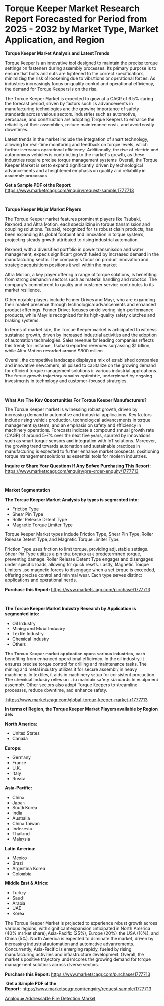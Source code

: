 <p><h1>Torque Keeper Market Research Report Forecasted for Period from 2025 -  2032 by Market Type, Market Application, and Region</h1></p><p><strong>Torque Keeper Market Analysis and Latest Trends</strong></p>
<p><p>Torque Keeper is an innovative tool designed to maintain the precise torque settings on fasteners during assembly processes. Its primary purpose is to ensure that bolts and nuts are tightened to the correct specifications, minimizing the risk of loosening due to vibrations or operational forces. As industries increasingly focus on quality control and operational efficiency, the demand for Torque Keepers is on the rise.</p><p>The Torque Keeper Market is expected to grow at a CAGR of 6.5% during the forecast period, driven by factors such as advancements in manufacturing technologies and the growing importance of safety standards across various sectors. Industries such as automotive, aerospace, and construction are adopting Torque Keepers to enhance the reliability of their assemblies, reduce maintenance costs, and avoid costly downtimes.</p><p>Latest trends in the market include the integration of smart technology, allowing for real-time monitoring and feedback on torque levels, which further increases operational efficiency. Additionally, the rise of electric and autonomous vehicles is contributing to the market's growth, as these industries require precise torque management systems. Overall, the Torque Keeper Market is set to expand significantly, driven by technological advancements and a heightened emphasis on quality and reliability in assembly processes.</p></p>
<p><strong>Get a Sample PDF of the Report:&nbsp;</strong> <a href="https://www.marketscagr.com/enquiry/request-sample/1777713?utm_campaign=2126&utm_medium=2&utm_source=Github&utm_content=ia&utm_term=18022025&utm_id=torque-keeper">https://www.marketscagr.com/enquiry/request-sample/1777713</a></p>
<p>&nbsp;</p>
<p><strong>Torque Keeper Major Market Players</strong></p>
<p><p>The Torque Keeper market features prominent players like Tsubaki, Rexnord, and Altra Motion, each specializing in torque transmission and coupling solutions. Tsubaki, recognized for its robust chain products, has been expanding its global footprint and innovation in torque systems, projecting steady growth attributed to rising industrial automation. </p><p>Rexnord, with a diversified portfolio in power transmission and water management, expects significant growth fueled by increased demand in the manufacturing sector. The company's focus on product innovation and strategic acquisitions positions it well within the market.</p><p>Altra Motion, a key player offering a range of torque solutions, is benefiting from strong demand in sectors such as material handling and robotics. The company's commitment to quality and customer service contributes to its market resilience.</p><p>Other notable players include Fenner Drives and Mayr, who are expanding their market presence through technological advancements and enhanced product offerings. Fenner Drives focuses on delivering high-performance products, while Mayr is recognized for its high-quality safety clutches and braking systems.</p><p>In terms of market size, the Torque Keeper market is anticipated to witness sustained growth, driven by increased industrial activities and the adoption of automation technologies. Sales revenue for leading companies reflects this trend; for instance, Tsubaki reported revenues surpassing $1 billion, while Altra Motion recorded around $800 million.</p><p>Overall, the competitive landscape displays a mix of established companies and innovative newcomers, all poised to capitalize on the growing demand for efficient torque management solutions in various industrial applications. The future growth trajectory remains optimistic, underpinned by ongoing investments in technology and customer-focused strategies.</p></p>
<p>&nbsp;</p>
<p><strong>What Are The Key Opportunities For Torque Keeper Manufacturers?</strong></p>
<p><p>The Torque Keeper market is witnessing robust growth, driven by increasing demand in automotive and industrial applications. Key factors include rising vehicle production, technological advancements in torque management systems, and an emphasis on safety and efficiency in machinery operations. Forecasts indicate a compound annual growth rate (CAGR) of around 5-7% over the next five years, spurred by innovations such as smart torque sensors and integration with IoT solutions. Moreover, the growing trend towards automation and sustainable practices in manufacturing is expected to further enhance market prospects, positioning torque management solutions as essential tools for modern industries.</p></p>
<p><strong>Inquire or Share Your Questions If Any Before Purchasing This Report:</strong> <a href="https://www.marketscagr.com/enquiry/pre-order-enquiry/1777713?utm_campaign=2126&utm_medium=2&utm_source=Github&utm_content=ia&utm_term=18022025&utm_id=torque-keeper">https://www.marketscagr.com/enquiry/pre-order-enquiry/1777713</a></p>
<p>&nbsp;</p>
<p><strong>Market Segmentation</strong></p>
<p><strong>The Torque Keeper Market Analysis by types is segmented into:</strong></p>
<p><ul><li>Friction Type</li><li>Shear Pin Type</li><li>Roller Release Detent Type</li><li>Magnetic Torque Limiter Type</li></ul></p>
<p><p>Torque Keeper Market types include Friction Type, Shear Pin Type, Roller Release Detent Type, and Magnetic Torque Limiter Type. </p><p>Friction Type uses friction to limit torque, providing adjustable settings. Shear Pin Type utilizes a pin that breaks at a predetermined torque, preventing damage. Roller Release Detent Type engages and disengages under specific loads, allowing for quick resets. Lastly, Magnetic Torque Limiters use magnetic forces to disengage when a set torque is exceeded, offering precise control and minimal wear. Each type serves distinct applications and operational needs.</p></p>
<p><strong>Purchase this Report:&nbsp;</strong><a href="https://www.marketscagr.com/purchase/1777713?utm_campaign=2126&utm_medium=2&utm_source=Github&utm_content=ia&utm_term=18022025&utm_id=torque-keeper">https://www.marketscagr.com/purchase/1777713</a></p>
<p>&nbsp;</p>
<p><strong>The Torque Keeper Market Industry Research by Application is segmented into:</strong></p>
<p><ul><li>Oil Industry</li><li>Mining and Metal Industry</li><li>Textile Industry</li><li>Chemical Industry</li><li>Others</li></ul></p>
<p><p>The Torque Keeper market application spans various industries, each benefiting from enhanced operational efficiency. In the oil industry, it ensures precise torque control for drilling and maintenance tasks. The mining and metal industry utilizes it for secure assembly in heavy machinery. In textiles, it aids in machinery setup for consistent production. The chemical industry relies on it to maintain safety standards in equipment assembly. Other sectors also adopt Torque Keepers to streamline processes, reduce downtime, and enhance safety.</p></p>
<p><a href="https://www.marketscagr.com/global-torque-keeper-market-r1777713?utm_campaign=2126&utm_medium=2&utm_source=Github&utm_content=ia&utm_term=18022025&utm_id=torque-keeper">&nbsp;https://www.marketscagr.com/global-torque-keeper-market-r1777713</a></p>
<p><strong>In terms of Region, the Torque Keeper Market Players available by Region are:</strong></p>
<p>
    <p> <strong> North America: </strong>
        <ul>
            <li>United States</li>
            <li>Canada</li>
        </ul>
        </p> 
    <p> <strong> Europe: </strong>
        <ul>
            <li>Germany</li>
            <li>France</li>
            <li>U.K.</li>
            <li>Italy</li>
            <li>Russia</li>
        </ul>
        </p> 
    <p> <strong> Asia-Pacific: </strong>
        <ul>
            <li>China</li>
            <li>Japan</li>
            <li>South Korea</li>
            <li>India</li>
            <li>Australia</li>
            <li>China Taiwan</li>
            <li>Indonesia</li>
            <li>Thailand</li>
            <li>Malaysia</li>
        </ul>
        </p> 
    <p> <strong> Latin America: </strong>
        <ul>
            <li>Mexico</li>
            <li>Brazil</li>
            <li>Argentina Korea</li>
            <li>Colombia</li>
        </ul>
        </p> 
    <p> <strong> Middle East & Africa: </strong>
        <ul>
            <li>Turkey</li>
            <li>Saudi</li>
            <li>Arabia</li>
            <li>UAE</li>
            <li>Korea</li>
        </ul>
    </p>
    </p>
<p><p>The Torque Keeper Market is projected to experience robust growth across various regions, with significant expansion anticipated in North America (40% market share), Asia-Pacific (25%), Europe (20%), the USA (10%), and China (5%). North America is expected to dominate the market, driven by increasing industrial automation and automotive advancements. Concurrently, Asia-Pacific is emerging rapidly, fueled by rising manufacturing activities and infrastructure development. Overall, the market's positive trajectory underscores the growing demand for torque management solutions across diverse sectors.</p></p>
<p><strong>Purchase this Report: </strong><a href="https://www.marketscagr.com/purchase/1777713?utm_campaign=2126&utm_medium=2&utm_source=Github&utm_content=ia&utm_term=18022025&utm_id=torque-keeper">https://www.marketscagr.com/purchase/1777713</a></p>
<p>&nbsp;<strong>Get a Sample PDF of the Report:&nbsp;&nbsp;</strong><a href="https://www.marketscagr.com/enquiry/request-sample/1777713?utm_campaign=2126&utm_medium=2&utm_source=Github&utm_content=ia&utm_term=18022025&utm_id=torque-keeper">https://www.marketscagr.com/enquiry/request-sample/1777713</a></p>
<p><strong></strong></p>
<p><p><a href="https://github.com/gukenneth26571/Market-Research-Report-List-1/blob/main/analogue-addressable-fire-detection-market.md?utm_campaign=2126&utm_medium=2&utm_source=Github&utm_content=ia&utm_term=18022025&utm_id=torque-keeper">Analogue Addressable Fire Detection Market</a></p></p>